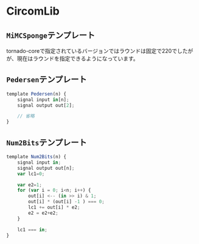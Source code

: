 # CircomLib

## `MiMCSponge`テンプレート

tornado-coreで指定されているバージョンではラウンドは固定で220でしたがが、現在はラウンドを指定できるようになっています。

## `Pedersen`テンプレート

```js
template Pedersen(n) {
    signal input in[n];
    signal output out[2];

	// 省略
}
```

## `Num2Bits`テンプレート

```js
template Num2Bits(n) {
    signal input in;
    signal output out[n];
    var lc1=0;

    var e2=1;
    for (var i = 0; i<n; i++) {
        out[i] <-- (in >> i) & 1;
        out[i] * (out[i] -1 ) === 0;
        lc1 += out[i] * e2;
        e2 = e2+e2;
    }

    lc1 === in;
}
```

